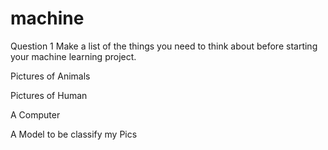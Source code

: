# machine




Question 1
Make a list of the things you need to think about before starting your machine learning project. 

Pictures of Animals

Pictures of Human

A Computer

A Model to be classify my Pics
